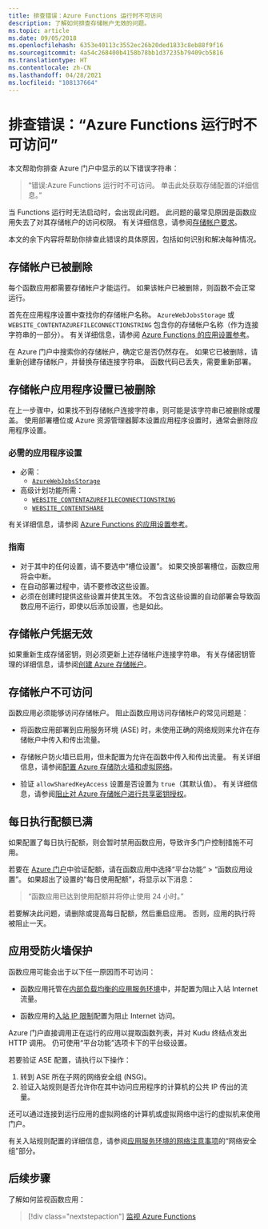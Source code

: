 ```yaml
---
title: 排查错误：Azure Functions 运行时不可访问
description: 了解如何排查存储帐户无效的问题。
ms.topic: article
ms.date: 09/05/2018
ms.openlocfilehash: 6353e40113c3552ec26b20ded1833c8eb88f9f16
ms.sourcegitcommit: 4a54c268400b4158b78bb1d37235b79409cb5816
ms.translationtype: HT
ms.contentlocale: zh-CN
ms.lasthandoff: 04/28/2021
ms.locfileid: "108137664"
---
```

# <a name="troubleshoot-error-azure-functions-runtime-is-unreachable"></a>排查错误：“Azure Functions 运行时不可访问”

本文帮助你排查 Azure 门户中显示的以下错误字符串：

> “错误:Azure Functions 运行时不可访问。 单击此处获取存储配置的详细信息。”

当 Functions 运行时无法启动时，会出现此问题。 此问题的最常见原因是函数应用失去了对其存储帐户的访问权限。 有关详细信息，请参阅[存储帐户要求](storage-considerations.md#storage-account-requirements)。

本文的余下内容将帮助你排查此错误的具体原因，包括如何识别和解决每种情况。

## <a name="storage-account-was-deleted"></a>存储帐户已被删除

每个函数应用都需要存储帐户才能运行。 如果该帐户已被删除，则函数不会正常运行。

首先在应用程序设置中查找你的存储帐户名称。 `AzureWebJobsStorage` 或 `WEBSITE_CONTENTAZUREFILECONNECTIONSTRING` 包含你的存储帐户名称（作为连接字符串的一部分）。 有关详细信息，请参阅 [Azure Functions 的应用设置参考](./functions-app-settings.md#azurewebjobsstorage)。

在 Azure 门户中搜索你的存储帐户，确定它是否仍然存在。 如果它已被删除，请重新创建存储帐户，并替换存储连接字符串。 函数代码已丢失，需要重新部署。

## <a name="storage-account-application-settings-were-deleted"></a>存储帐户应用程序设置已被删除

在上一步骤中，如果找不到存储帐户连接字符串，则可能是该字符串已被删除或覆盖。 使用部署槽位或 Azure 资源管理器脚本设置应用程序设置时，通常会删除应用程序设置。

### <a name="required-application-settings"></a>必需的应用程序设置

* 必需：
    * [`AzureWebJobsStorage`](./functions-app-settings.md#azurewebjobsstorage)
* 高级计划功能所需：
    * [`WEBSITE_CONTENTAZUREFILECONNECTIONSTRING`](./functions-app-settings.md)
    * [`WEBSITE_CONTENTSHARE`](./functions-app-settings.md)

有关详细信息，请参阅 [Azure Functions 的应用设置参考](./functions-app-settings.md)。

### <a name="guidance"></a>指南

* 对于其中的任何设置，请不要选中“槽位设置”。 如果交换部署槽位，函数应用将会中断。
* 在自动部署过程中，请不要修改这些设置。
* 必须在创建时提供这些设置并使其生效。 不包含这些设置的自动部署会导致函数应用不运行，即使以后添加设置，也是如此。

## <a name="storage-account-credentials-are-invalid"></a>存储帐户凭据无效

如果重新生成存储密钥，则必须更新上述存储帐户连接字符串。 有关存储密钥管理的详细信息，请参阅[创建 Azure 存储帐户](../storage/common/storage-account-create.md)。

## <a name="storage-account-is-inaccessible"></a>存储帐户不可访问

函数应用必须能够访问存储帐户。 阻止函数应用访问存储帐户的常见问题是：

* 将函数应用部署到应用服务环境 (ASE) 时，未使用正确的网络规则来允许在存储帐户中传入和传出流量。

* 存储帐户防火墙已启用，但未配置为允许在函数中传入和传出流量。 有关详细信息，请参阅[配置 Azure 存储防火墙和虚拟网络](../storage/common/storage-network-security.md?toc=%2fazure%2fstorage%2ffiles%2ftoc.json)。
* 验证 `allowSharedKeyAccess` 设置是否设置为 `true`（其默认值）。 有关详细信息，请参阅[阻止对 Azure 存储帐户进行共享密钥授权](../storage/common/shared-key-authorization-prevent.md?tabs=portal#verify-that-shared-key-access-is-not-allowed)。 

## <a name="daily-execution-quota-is-full"></a>每日执行配额已满

如果配置了每日执行配额，则会暂时禁用函数应用，导致许多门户控制措施不可用。 

若要在 [Azure 门户](https://portal.azure.com)中验证配额，请在函数应用中选择“平台功能” > “函数应用设置”。   如果超出了设置的“每日使用配额”，将显示以下消息： 

  > “函数应用已达到使用配额并将停止使用 24 小时。”

若要解决此问题，请删除或提高每日配额，然后重启应用。 否则，应用的执行将被阻止一天。

## <a name="app-is-behind-a-firewall"></a>应用受防火墙保护

函数应用可能会出于以下任一原因而不可访问：

* 函数应用托管在[内部负载均衡的应用服务环境](../app-service/environment/create-ilb-ase.md)中，并配置为阻止入站 Internet 流量。

* 函数应用的[入站 IP 限制](functions-networking-options.md#inbound-access-restrictions)配置为阻止 Internet 访问。 

Azure 门户直接调用正在运行的应用以提取函数列表，并对 Kudu 终结点发出 HTTP 调用。 仍可使用“平台功能”选项卡下的平台级设置。 

若要验证 ASE 配置，请执行以下操作：
1. 转到 ASE 所在子网的网络安全组 (NSG)。
1. 验证入站规则是否允许你在其中访问应用程序的计算机的公共 IP 传出的流量。 
   
还可以通过连接到运行应用的虚拟网络的计算机或虚拟网络中运行的虚拟机来使用门户。 

有关入站规则配置的详细信息，请参阅[应用服务环境的网络注意事项](../app-service/environment/network-info.md#network-security-groups)的“网络安全组”部分。

## <a name="next-steps"></a>后续步骤

了解如何监视函数应用：

> [!div class="nextstepaction"]
> [监视 Azure Functions](functions-monitoring.md)